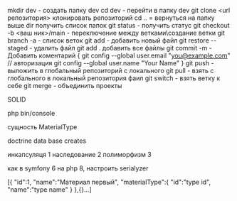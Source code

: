 mkdir dev - создать папку dev
cd dev - перейти в папку dev
git clone <url репозитория> клонировать репозиторий
cd .. = вернуться на папку выше
dir получить список папок
git status - получить статус
git checkout -b <ваш ник>/main - переключение между ветками\создание ветки
git branch -a - список веток
git add <file> - добавить новый файл
git restore --staged <file> - удалить файл
git add . добавить все файлы
git commit -m - Добавить коментарий
 {
git config --global user.email "you@example.com" // авторизация
git config --global user.name "Your Name"
}
git push - выложить в глобальный репозиторий с локального 
git pull - взять с  глобального в локальный репозитория фаил
git switch - взять ветку к себе 
git merge - объединить проекты


SOLID 

php bin/console

сущность MaterialType 

doctrine data base creates

инкапсуляця 1
наследование 2
полиморфизм 3


как в symfony 6 на php 8, настроить serialyzer

[{
    "id":1,
    "name":"Материал первый",
    "materialType":{
        "id":"type id",
        "name":"type name"
    }
},{}...]